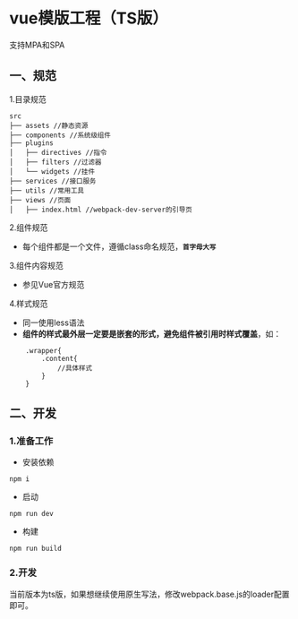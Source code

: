 # vue模版工程（TS版）

支持MPA和SPA

## 一、规范

1.目录规范
```$xslt
src
├── assets //静态资源
├── components //系统级组件
├── plugins 
│   ├── directives //指令
│   ├── filters //过滤器
│   └── widgets //挂件
├── services //接口服务
├── utils //常用工具
├── views //页面
│   ├── index.html //webpack-dev-server的引导页

```

2.组件规范
* 每个组件都是一个文件，遵循class命名规范，**`首字母大写`**

3.组件内容规范
* 参见Vue官方规范

4.样式规范
* 同一使用less语法
* **组件的样式最外层一定要是嵌套的形式，避免组件被引用时样式覆盖**，如：

```
    .wrapper{
        .content{
            //具体样式
        }
    }
```



## 二、开发

### 1.准备工作
* 安装依赖
```
npm i
```

* 启动

```
npm run dev
```

* 构建

```
npm run build
```


### 2.开发

当前版本为ts版，如果想继续使用原生写法，修改webpack.base.js的loader配置即可。